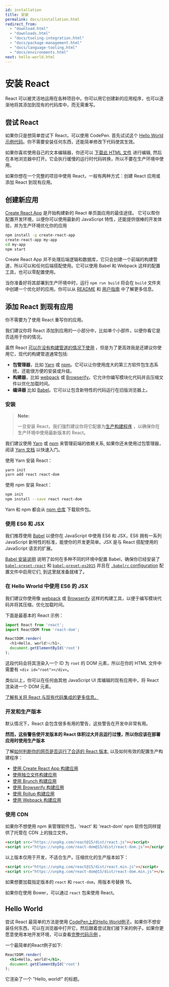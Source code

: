 ```yaml
---
id: installation
title: 安装
permalink: docs/installation.html
redirect_from:
  - "download.html"
  - "downloads.html"
  - "docs/tooling-integration.html"
  - "docs/package-management.html"
  - "docs/language-tooling.html"
  - "docs/environments.html"
next: hello-world.html
---
```


# 安装 React

React 可以被灵活地运用在各种项目中。你可以用它创建新的应用程序，也可以逐渐地将其添加到现有的代码库中，而无需重写。

## 尝试 React

如果你只是想简单尝试下 React，可以使用 CodePen. 首先试试这个 [Hello World 示例代码](http://codepen.io/gaearon/pen/rrpgNB?editors=0010)。你不需要安装任何东西，还能简单修改下代码使其生效。

如果你喜欢使用自己的文本编辑器，你还可以 <a href="/react/downloads/single-file-example.html" download="hello.html">下载此 HTML 文件</a> 进行编辑, 然后在本地浏览器中打开。它会执行缓慢的运行时代码转换，所以不要在生产环境中使用。

如果你想在一个完整的项目中使用 React，一般有两种方式：创建 React 应用或添加 React 到现有应用。

## 创建新应用

[Create React App](http://github.com/facebookincubator/create-react-app) 是开始构建新的 React 单页面应用的最佳途径。 它可以帮你配置开发环境，以便你可以使用最新的 JavaScript 特性，还能提供很棒的开发体验，并为生产环境优化你的应用

```bash
npm install -g create-react-app
create-react-app my-app
cd my-app
npm start
```

Create React App 并不处理后端逻辑和数据库，它只会创建一个前端的构建管道，所以可以和任何后端搭配使用。它可以使用 Babel 和 Webpack 这样的配置工具，也可以零配置使用。

当你准备好将其部署到生产环境中时，运行 `npm run build`  将会在 `build` 文件夹中创建一个优化好的应用。你可以从 [README](https://github.com/facebookincubator/create-react-app#create-react-app-) 和 [用户指南](https://github.com/facebookincubator/create-react-app/blob/master/packages/react-scripts/template/README.md#table-of-contents) 中了解更多信息。

## 添加 React 到现有应用

你不需要为了使用 React 重写你的应用。

我们建议你将 React 添加到应用的一小部分中，比如单个小部件，以便你看它是否适用于你的情况。

虽然 React [可以在没有构建管道的情况下使用](/react/docs/react-without-es6.html) ，但是为了更高效我是还建议你使用它，现代的构建管道通常包括:

* **包管理器**，比如 [Yarn](https://yarnpkg.com/) 或 [npm](https://www.npmjs.com/)。它可以让你使用庞大的第三方软件包生态系统，还能很方便的安装或升级。
* **构建器**，比如 [webpack](https://webpack.js.org/) 或 [Browserify](http://browserify.org/)。它允许你编写模块化代码并且压缩文件以优化加载时间。
* **编译器** 比如 [Babel](http://babeljs.io/)。它可以让包含新特性的代码运行在旧版浏览器上。

### 安装 

>**Note:**
>
>一旦安装 React，我们强烈建议你将它配置为[生产构建程序](../advance/optimizing-performance.md#use-the-production-build) ，以确保你在生产环境中使用最新版本的 React。

我们建议使用 [Yarn](https://yarnpkg.com/) 或 [npm](https://www.npmjs.com/) 来管理前端的依赖关系, 如果你还未使用过包管理器，阅读 [Yarn 文档](https://yarnpkg.com/en/docs/getting-started) 以快速入门。 

使用 Yarn 安装 React：

```bash
yarn init
yarn add react react-dom
```

使用 npm 安装 React：

```bash
npm init
npm install --save react react-dom
```

Yarn 和 npm 都会从 [npm 仓库](http://npmjs.com/) 下载软件包。

### 使用 ES6 和 JSX

我们推荐使用 [Babel](http://babeljs.io/) 以便你在 JavaScript 中使用 ES6 和 JSX，ES6 拥有一系列 JavaScript 新特性的标准，能使你的开发更简单。JSX 是与 React 搭配使用的 JavaScript 语言的扩展。

[Babel 安装说明](https://babeljs.io/docs/setup/) 说明了如何在多种不同的环境中配置 Babel，确保你已经安装了[`babel-preset-react`](http://babeljs.io/docs/plugins/preset-react/#basic-setup-with-the-cli-) 和 [`babel-preset-es2015`](http://babeljs.io/docs/plugins/preset-es2015/#basic-setup-with-the-cli-) 并且在 [`.babelrc` configuration](http://babeljs.io/docs/usage/babelrc/) 配置文件中启用它们, 到这里就准备就绪了。

### 在 Hello Wrorld 中使用 ES6 的 JSX

我们建议你使用像 [webpack](https://webpack.js.org/) 或 [Browserify](http://browserify.org/) 这样的构建工具，以便于编写模块代码并将其压缩，优化加载时间。

下面是最基本的 React 示例：

```js
import React from 'react';
import ReactDOM from 'react-dom';

ReactDOM.render(
  <h1>Hello, world!</h1>,
  document.getElementById('root')
);
```

这段代码会将其渲染入一个 ID 为 `root` 的 DOM 元素，所以在你的 HTML 文件中需要有 `<div id="root"></div>`。

类似以上，你可以在任何由其他 JavaScript UI 库编辑的现有应用中，将 React 渲染进一个 DOM 元素。

[了解有关将 React 与现有代码集成的更多信息。](/react/docs/integrating-with-other-libraries.html#integrating-with-other-view-libraries)

### 开发和生产版本

默认情况下，React 会包含很多有用的警告，这些警告在开发中非常有用。

**然而，这些警告使开发版本的 React 体积过大并且运行过慢，所以你应该在部署应用时使用生产版本**

了解[如何判断你的网页是否运行了合适的 React 版本](../advance/optimizing-performance.md#use-the-production-build), 以及如何有效的配置生产构建程序：

* [使用 Create React App 构建应用](../advance/optimizing-performance.md#create-react-app)
* [使用独立文件构建应用](../advance/optimizing-performance.md#single-file-builds)
* [使用 Brunch 构建应用](../advance/optimizing-performance.md#brunch)
* [使用 Browserify 构建应用](../advance/optimizing-performance.md#browserify)
* [使用 Rollup 构建应用](../advance/optimizing-performance.md#rollup)
* [使用 Webpack 构建应用](../advance/optimizing-performance.md#webpack)

### 使用 CDN

如果你不想使用 npm 来管理软件包，'react' 和 'react-dom' npm 软件包同样提供了托管在 CDN 上的独立文件。

```html
<script src="https://unpkg.com/react@15/dist/react.js"></script>
<script src="https://unpkg.com/react-dom@15/dist/react-dom.js"></script>
```

以上版本仅用于开发，不适合生产。压缩优化的生产版本如下：

```html
<script src="https://unpkg.com/react@15/dist/react.min.js"></script>
<script src="https://unpkg.com/react-dom@15/dist/react-dom.min.js"></script>
```

如果想要加载指定版本的 `react` 和 `react-dom`，用版本号替换 15。

如果你在使用 Bower，可以通过 `react` 包来使用 React。

## Hello World

尝试 React 最简单的方法是使用 [CodePen上的Hello World例子](http://codepen.io/gaearon/pen/ZpvBNJ?editors=0010)。如果你不想安装任何东西，可以在浏览器中打开它，然后跟着尝试我们接下来的例子。如果你更愿意使用本地开发环境，可以查看[完整代码示例](https://github.com/zp1024/react-step-by-step/blob/master/codes/chapter04/react/01.helloworld/helloworld.html) 。

一个最简单的React例子如下:

```jsx
ReactDOM.render(
  <h1>Hello, world!</h1>,
  document.getElementById('root')
);
```

它渲染了一个 "Hello, world!" 的标题。
